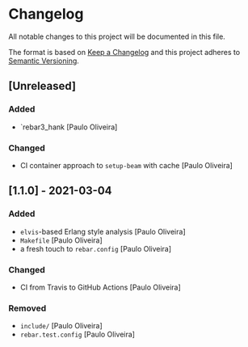 # Changelog

All notable changes to this project will be documented in this file.

The format is based on [Keep a Changelog](https://keepachangelog.com/en/1.0.0/)
and this project adheres to [Semantic Versioning](https://semver.org/spec/v2.0.0.html).

## [Unreleased]

### Added

- `rebar3_hank [Paulo Oliveira]

### Changed

- CI container approach to `setup-beam` with cache [Paulo Oliveira]

## [1.1.0] - 2021-03-04

### Added

- `elvis`-based Erlang style analysis [Paulo Oliveira]
- `Makefile` [Paulo Oliveira]
- a fresh touch to `rebar.config` [Paulo Oliveira]

### Changed

- CI from Travis to GitHub Actions [Paulo Oliveira]

### Removed

- `include/` [Paulo Oliveira]
- `rebar.test.config` [Paulo Oliveira]
